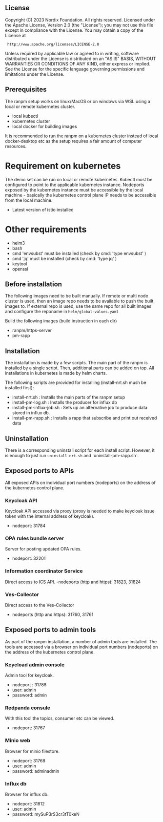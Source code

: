 ## License

Copyright (C) 2023 Nordix Foundation. All rights reserved.
Licensed under the Apache License, Version 2.0 (the "License");
you may not use this file except in compliance with the License.
You may obtain a copy of the License at

     http://www.apache.org/licenses/LICENSE-2.0

Unless required by applicable law or agreed to in writing, software
distributed under the License is distributed on an "AS IS" BASIS,
WITHOUT WARRANTIES OR CONDITIONS OF ANY KIND, either express or implied.
See the License for the specific language governing permissions and
limitations under the License.

## Prerequisites

The ranpm setup works on linux/MacOS or on windows via WSL using a local or remote kubernetes cluster.

- local kubectl
- kubernetes cluster
- local docker for building images

It is recommended to run the ranpm on a kubernetes cluster instead of local docker-desktop etc as the setup requires a fair amount of computer resources.

# Requirement on kubernetes

The demo set can be run on local or remote kubernetes.
Kubectl must be configured to point to the applicable kubernetes instance.
Nodeports exposed by the kubernetes instance must be accessible by the local machine - basically the kubernetes control plane IP needs to be accessible from the local machine.

- Latest version of istio installed

# Other requirements
- helm3
- bash
- cmd 'envsubst' must be installed (check by cmd: 'type envsubst' )
- cmd 'jq' must be installed (check by cmd: 'type jq' )
- keytool
- openssl


## Before installation
The following images need to be built manually. If remote or multi node cluster is used, then an image repo needs to be available to push the built images to.
If external repo is used, use the same repo for all built images and configure the reponame in `helm/global-values.yaml`

Build the following images (build instruction in each dir)
- ranpm/https-server
- pm-rapp


## Installation

The installation is made by a few scripts.
The main part of the ranpm is installed by a single script. Then, additional parts can be added on top. All installations in kubernetes is made by helm charts.

The following scripts are provided for installing (install-nrt.sh mush be installed first):

- install-nrt.sh : Installs the main parts of the ranpm setup
- install-pm-log.sh : Installs the producer for influx db
- install-pm-influx-job.sh : Sets up an alternative job to produce data stored in influx db.
- install-pm-rapp.sh : Installs a rapp that subscribe and print out received data

## Uninstallation

There is a corresponding uninstall script for each install script. However, it is enough to just run `uninstall-nrt.sh` and `uninstall-pm-rapp.sh´.

## Exposed ports to APIs
All exposed APIs on individual port numbers (nodeports) on the address of the kubernetes control plane.

### Keycloak API
Keycloak API accessed via proxy (proxy is needed to make keycloak issue token with the internal address of keycloak).
- nodeport: 31784

### OPA rules bundle server
Server for posting updated OPA rules.
- nodeport: 32201

### Information coordinator Service
Direct access to ICS API.
-nodeports (http and https): 31823, 31824

### Ves-Collector
Direct access to the Ves-Collector
- nodeports (http and https): 31760, 31761

## Exposed ports to admin tools
As part of the ranpm installation, a number of admin tools are installed.
The tools are accessed via a browser on individual port numbers (nodeports) on the address of the kubernetes control plane.

### Keycload admin console
Admin tool for keycloak.
- nodeport : 31788
- user: admin
- password: admin

### Redpanda consule
With this tool the topics, consumer etc can be viewed.
- nodeport: 31767

### Minio web
Browser for minio filestore.
- nodeport: 31768
- user: admin
- password: adminadmin

### Influx db
Browser for influx db.
- nodeport: 31812
- user: admin
- password: mySuP3rS3cr3tT0keN

